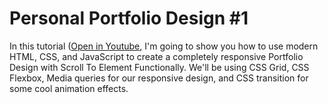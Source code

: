 # Personal Portfolio Design #1
In this tutorial ([Open in Youtube]([(https://www.youtube.com/@althafsamp18)](https://www.youtube.com/@althafsamp18)), I'm going to show you how to use modern HTML, CSS, and JavaScript to create a completely responsive Portfolio Design with Scroll To Element Functionally. We'll be using CSS Grid, CSS Flexbox, Media queries for our responsive design, and CSS  transition for some cool animation effects.

